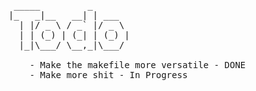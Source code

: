 <pre>

 _____         _       
|_   _|__   __| | ___  
  | |/ _ \ / _` |/ _ \ 
  | | (_) | (_| | (_) |
  |_|\___/ \__,_|\___/ 

	- Make the makefile more versatile - DONE
	- Make more shit - In Progress

</pre>
